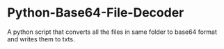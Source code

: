 # Python-Base64-File-Decoder

A python script that converts all the files in same folder to base64 format and writes them to txts.
